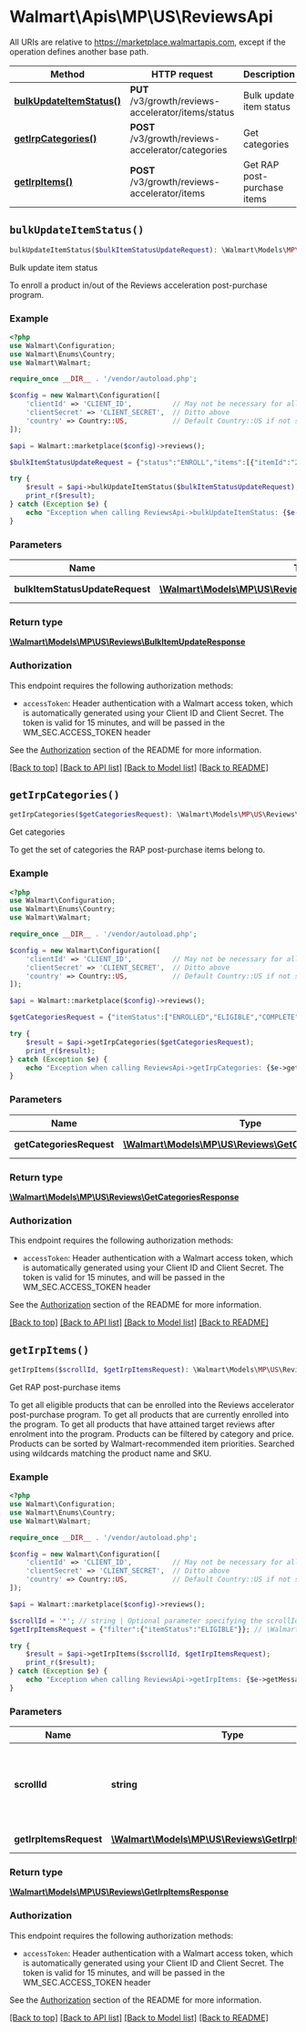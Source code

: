 # Walmart\Apis\MP\US\ReviewsApi  
All URIs are relative to https://marketplace.walmartapis.com, except if the operation defines another base path.

| Method | HTTP request | Description |
| ------------- | ------------- | ------------- |
| [**bulkUpdateItemStatus()**](#bulkUpdateItemStatus) | **PUT** /v3/growth/reviews-accelerator/items/status | Bulk update item status |
| [**getIrpCategories()**](#getIrpCategories) | **POST** /v3/growth/reviews-accelerator/categories | Get categories |
| [**getIrpItems()**](#getIrpItems) | **POST** /v3/growth/reviews-accelerator/items | Get RAP post-purchase items |


## `bulkUpdateItemStatus()`

```php
bulkUpdateItemStatus($bulkItemStatusUpdateRequest): \Walmart\Models\MP\US\Reviews\BulkItemUpdateResponse
```
Bulk update item status

To enroll a product in/out of the Reviews acceleration post-purchase program.

### Example

```php
<?php
use Walmart\Configuration;
use Walmart\Enums\Country;
use Walmart\Walmart;

require_once __DIR__ . '/vendor/autoload.php';

$config = new Walmart\Configuration([
    'clientId' => 'CLIENT_ID',          // May not be necessary for all endpoints, particularly outside the US
    'clientSecret' => 'CLIENT_SECRET',  // Ditto above
    'country' => Country::US,           // Default Country::US if not set
]);

$api = Walmart::marketplace($config)->reviews();

$bulkItemStatusUpdateRequest = {"status":"ENROLL","items":[{"itemId":"2719243"},{"itemId":"2719255"}]}; // \Walmart\Models\MP\US\Reviews\BulkItemStatusUpdateRequest | Request fields

try {
    $result = $api->bulkUpdateItemStatus($bulkItemStatusUpdateRequest);
    print_r($result);
} catch (Exception $e) {
    echo "Exception when calling ReviewsApi->bulkUpdateItemStatus: {$e->getMessage()}\n";
}
```

### Parameters
| Name | Type | Description  | Notes |
| ------------- | ------------- | ------------- | ------------- |
| **bulkItemStatusUpdateRequest** | [**\Walmart\Models\MP\US\Reviews\BulkItemStatusUpdateRequest**](../../../Models/MP/US/Reviews/BulkItemStatusUpdateRequest.md)| Request fields | |


### Return type

[**\Walmart\Models\MP\US\Reviews\BulkItemUpdateResponse**](../../../Models/MP/US/Reviews/BulkItemUpdateResponse.md)

### Authorization

This endpoint requires the following authorization methods:

* `accessToken`: Header authentication with a Walmart access token, which is automatically generated using your Client ID and Client Secret. The token is valid for 15 minutes, and will be passed in the WM_SEC.ACCESS_TOKEN header

See the [Authorization](../../../../README.md#authorization) section of the README for more information.


[[Back to top]](#) [[Back to API list]](../../../../README.md#supported-apis)
[[Back to Model list]](../../../Models/MP/US)
[[Back to README]](../../../../README.md)

## `getIrpCategories()`

```php
getIrpCategories($getCategoriesRequest): \Walmart\Models\MP\US\Reviews\GetCategoriesResponse
```
Get categories

To get the set of categories the RAP post-purchase items belong to.

### Example

```php
<?php
use Walmart\Configuration;
use Walmart\Enums\Country;
use Walmart\Walmart;

require_once __DIR__ . '/vendor/autoload.php';

$config = new Walmart\Configuration([
    'clientId' => 'CLIENT_ID',          // May not be necessary for all endpoints, particularly outside the US
    'clientSecret' => 'CLIENT_SECRET',  // Ditto above
    'country' => Country::US,           // Default Country::US if not set
]);

$api = Walmart::marketplace($config)->reviews();

$getCategoriesRequest = {"itemStatus":["ENROLLED","ELIGIBLE","COMPLETE"]}; // \Walmart\Models\MP\US\Reviews\GetCategoriesRequest | Request payload

try {
    $result = $api->getIrpCategories($getCategoriesRequest);
    print_r($result);
} catch (Exception $e) {
    echo "Exception when calling ReviewsApi->getIrpCategories: {$e->getMessage()}\n";
}
```

### Parameters
| Name | Type | Description  | Notes |
| ------------- | ------------- | ------------- | ------------- |
| **getCategoriesRequest** | [**\Walmart\Models\MP\US\Reviews\GetCategoriesRequest**](../../../Models/MP/US/Reviews/GetCategoriesRequest.md)| Request payload | |


### Return type

[**\Walmart\Models\MP\US\Reviews\GetCategoriesResponse**](../../../Models/MP/US/Reviews/GetCategoriesResponse.md)

### Authorization

This endpoint requires the following authorization methods:

* `accessToken`: Header authentication with a Walmart access token, which is automatically generated using your Client ID and Client Secret. The token is valid for 15 minutes, and will be passed in the WM_SEC.ACCESS_TOKEN header

See the [Authorization](../../../../README.md#authorization) section of the README for more information.


[[Back to top]](#) [[Back to API list]](../../../../README.md#supported-apis)
[[Back to Model list]](../../../Models/MP/US)
[[Back to README]](../../../../README.md)

## `getIrpItems()`

```php
getIrpItems($scrollId, $getIrpItemsRequest): \Walmart\Models\MP\US\Reviews\GetIrpItemsResponse
```
Get RAP post-purchase items

To get all eligible products that can be enrolled into the Reviews accelerator post-purchase program. To get all products that are currently enrolled into the program. To get all products that have attained target reviews after enrolment into the program. Products can be filtered by category and price. Products can be sorted by Walmart-recommended item priorities. Searched using wildcards matching the product name and SKU.

### Example

```php
<?php
use Walmart\Configuration;
use Walmart\Enums\Country;
use Walmart\Walmart;

require_once __DIR__ . '/vendor/autoload.php';

$config = new Walmart\Configuration([
    'clientId' => 'CLIENT_ID',          // May not be necessary for all endpoints, particularly outside the US
    'clientSecret' => 'CLIENT_SECRET',  // Ditto above
    'country' => Country::US,           // Default Country::US if not set
]);

$api = Walmart::marketplace($config)->reviews();

$scrollId = '*'; // string | Optional parameter specifying the scrollId to return the next set of results.
$getIrpItemsRequest = {"filter":{"itemStatus":"ELIGIBLE"}}; // \Walmart\Models\MP\US\Reviews\GetIrpItemsRequest | Request payload

try {
    $result = $api->getIrpItems($scrollId, $getIrpItemsRequest);
    print_r($result);
} catch (Exception $e) {
    echo "Exception when calling ReviewsApi->getIrpItems: {$e->getMessage()}\n";
}
```

### Parameters
| Name | Type | Description  | Notes |
| ------------- | ------------- | ------------- | ------------- |
| **scrollId** | **string**| Optional parameter specifying the scrollId to return the next set of results. | [default to '*'] |
| **getIrpItemsRequest** | [**\Walmart\Models\MP\US\Reviews\GetIrpItemsRequest**](../../../Models/MP/US/Reviews/GetIrpItemsRequest.md)| Request payload | |


### Return type

[**\Walmart\Models\MP\US\Reviews\GetIrpItemsResponse**](../../../Models/MP/US/Reviews/GetIrpItemsResponse.md)

### Authorization

This endpoint requires the following authorization methods:

* `accessToken`: Header authentication with a Walmart access token, which is automatically generated using your Client ID and Client Secret. The token is valid for 15 minutes, and will be passed in the WM_SEC.ACCESS_TOKEN header

See the [Authorization](../../../../README.md#authorization) section of the README for more information.


[[Back to top]](#) [[Back to API list]](../../../../README.md#supported-apis)
[[Back to Model list]](../../../Models/MP/US)
[[Back to README]](../../../../README.md)
